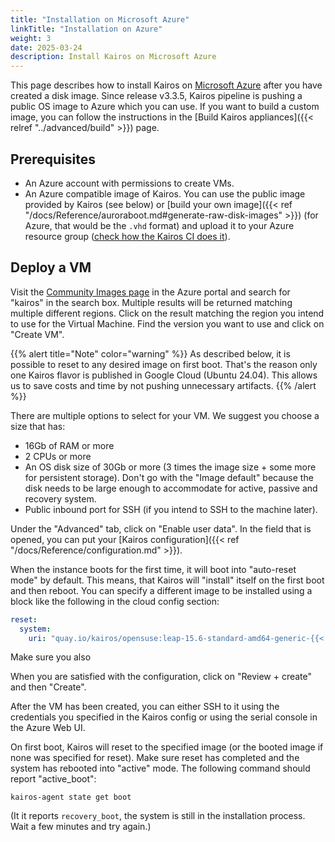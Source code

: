 ```yaml
---
title: "Installation on Microsoft Azure"
linkTitle: "Installation on Azure"
weight: 3
date: 2025-03-24
description: Install Kairos on Microsoft Azure
---
```


This page describes how to install Kairos on [Microsoft Azure](https://azure.microsoft.com/) after you have created a disk image. Since release v3.3.5, Kairos pipeline is pushing a public OS image to Azure which you can use.
If you want to build a custom image, you can follow the instructions in the [Build Kairos appliances]({{< relref "../advanced/build" >}}) page.

## Prerequisites

- An Azure account with permissions to create VMs.
- An Azure compatible image of Kairos. You can use the public image provided by Kairos (see below) or [build your own image]({{< ref "/docs/Reference/auroraboot.md#generate-raw-disk-images" >}}) (for Azure, that would be the `.vhd` format) and upload it to your Azure resource group ([check how the Kairos CI does it](https://github.com/kairos-io/kairos/blob/cbc6e033cda624e61b2050439b1a95c04fbe78de/.github/workflows/upload-cloud-images.yaml#L158-L241)).

## Deploy a VM

Visit the [Community Images page](https://portal.azure.com/#browse/Microsoft.Compute%2Flocations%2FcommunityGalleries%2Fimages) in the Azure portal and search for "kairos" in the search box. Multiple results will be returned matching multiple different regions. Click on the result matching the region you intend to use for the Virtual Machine. Find the version you want to use and click on "Create VM".

{{% alert title="Note" color="warning" %}}
As described below, it is possible to reset to any desired image on first boot. That's the reason only one Kairos flavor is published in Google Cloud (Ubuntu 24.04). This allows us to save costs and time by not pushing unnecessary artifacts.
{{% /alert %}}

There are multiple options to select for your VM. We suggest you choose a size that has:

- 16Gb of RAM or more
- 2 CPUs or more
- An OS disk size of 30Gb or more (3 times the image size + some more for persistent storage). Don't go with the "Image default" because the disk needs to be large enough to accommodate for active, passive and recovery system.
- Public inbound port for SSH (if you intend to SSH to the machine later).

Under the "Advanced" tab, click on "Enable user data". In the field that is opened, you can put your [Kairos configuration]({{< ref "/docs/Reference/configuration.md" >}}).

When the instance boots for the first time, it will boot into "auto-reset mode" by default. This means, that Kairos will "install" itself on the first boot and then reboot.
You can specify a different image to be installed using a block like the following in the cloud config section:

```yaml
reset:
  system:
    uri: "quay.io/kairos/opensuse:leap-15.6-standard-amd64-generic-{{< kairosVersion >}}-{{< k3sVersionOCI >}}"
```

Make sure you also 

When you are satisfied with the configuration, click on "Review + create" and then "Create".

After the VM has been created, you can either SSH to it using the credentials you specified in the Kairos config or using the serial console in the Azure Web UI.

On first boot, Kairos will reset to the specified image (or the booted image if none was specified for reset). Make sure reset has completed and the system has rebooted into "active" mode. The following command should report "active_boot":

```
kairos-agent state get boot
```

(It it reports `recovery_boot`, the system is still in the installation process. Wait a few minutes and try again.)
